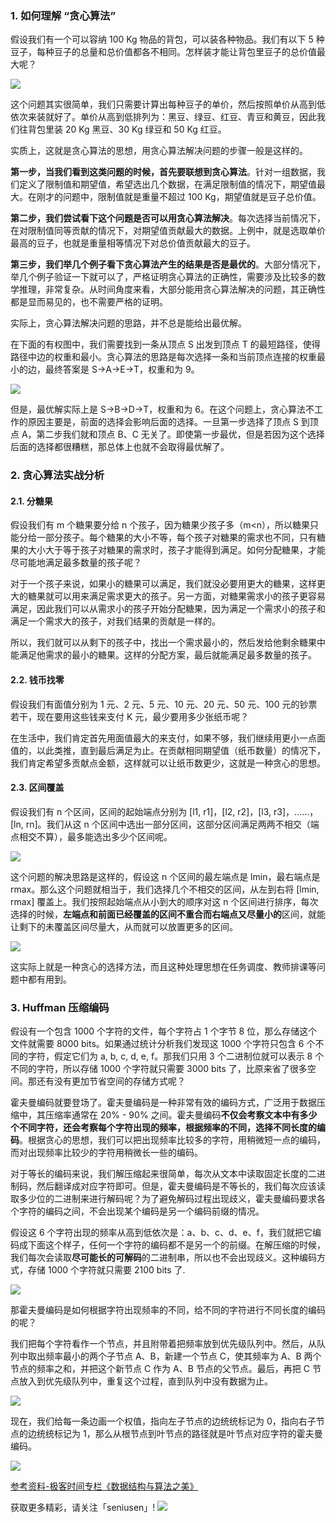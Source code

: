 ### 1. 如何理解 “贪心算法”

假设我们有一个可以容纳 100 Kg 物品的背包，可以装各种物品。我们有以下 5 种豆子，每种豆子的总量和总价值都各不相同。怎样装才能让背包里豆子的总价值最大呢？

![](https://upload-images.jianshu.io/upload_images/11895466-1d158577cfadf95d.jpg?imageMogr2/auto-orient/strip%7CimageView2/2/w/1240)

这个问题其实很简单，我们只需要计算出每种豆子的单价，然后按照单价从高到低依次来装就好了。单价从高到低排列为：黑豆、绿豆、红豆、青豆和黄豆，因此我们往背包里装 20 Kg 黑豆、30 Kg 绿豆和 50 Kg 红豆。

实质上，这就是贪心算法的思想，用贪心算法解决问题的步骤一般是这样的。

**第一步，当我们看到这类问题的时候，首先要联想到贪心算法**。针对一组数据，我们定义了限制值和期望值，希望选出几个数据，在满足限制值的情况下，期望值最大。在刚才的问题中，限制值就是重量不超过 100 Kg，期望值就是豆子总价值。

**第二步，我们尝试看下这个问题是否可以用贪心算法解决**。每次选择当前情况下，在对限制值同等贡献的情况下，对期望值贡献最大的数据。上例中，就是选取单价最高的豆子，也就是重量相等情况下对总价值贡献最大的豆子。

**第三步，我们举几个例子看下贪心算法产生的结果是否是最优的**。大部分情况下，举几个例子验证一下就可以了，严格证明贪心算法的正确性，需要涉及比较多的数学推理，非常复杂。从时间角度来看，大部分能用贪心算法解决的问题，其正确性都是显而易见的，也不需要严格的证明。

实际上，贪心算法解决问题的思路，并不总是能给出最优解。

在下面的有权图中，我们需要找到一条从顶点 S 出发到顶点 T 的最短路径，使得路径中边的权重和最小。贪心算法的思路是每次选择一条和当前顶点连接的权重最小的边，最终答案是 S->A->E->T，权重和为 9。

![](https://upload-images.jianshu.io/upload_images/11895466-455e97fd1585ab5e.jpg?imageMogr2/auto-orient/strip%7CimageView2/2/w/1240)

但是，最优解实际上是 S->B->D->T，权重和为 6。在这个问题上，贪心算法不工作的原因主要是，前面的选择会影响后面的选择。一旦第一步选择了顶点 S 到顶点 A，第二步我们就和顶点 B、C 无关了。即使第一步最优，但是若因为这个选择后面的选择都很糟糕，那总体上也就不会取得最优解了。


### 2.  贪心算法实战分析

#### 2.1.  分糖果

假设我们有 m 个糖果要分给 n 个孩子，因为糖果少孩子多（m<n），所以糖果只能分给一部分孩子。每个糖果的大小不等，每个孩子对糖果的需求也不同，只有糖果的大小大于等于孩子对糖果的需求时，孩子才能得到满足。如何分配糖果，才能尽可能地满足最多数量的孩子呢？

对于一个孩子来说，如果小的糖果可以满足，我们就没必要用更大的糖果，这样更大的糖果就可以用来满足需求更大的孩子。另一方面，对糖果需求小的孩子更容易满足，因此我们可以从需求小的孩子开始分配糖果，因为满足一个需求小的孩子和满足一个需求大的孩子，对我们结果的贡献是一样的。

所以，我们就可以从剩下的孩子中，找出一个需求最小的，然后发给他剩余糖果中能满足他需求的最小的糖果。这样的分配方案，最后就能满足最多数量的孩子。

#### 2.2.  钱币找零

假设我们有面值分别为 1 元、2 元、5 元、10 元、20 元、50 元、100 元的钞票若干，现在要用这些钱来支付 K 元，最少要用多少张纸币呢？

在生活中，我们肯定首先用面值最大的来支付，如果不够，我们继续用更小一点面值的，以此类推，直到最后满足为止。在贡献相同期望值（纸币数量）的情况下，我们肯定希望多贡献点金额，这样就可以让纸币数更少，这就是一种贪心的思想。

#### 2.3.  区间覆盖

假设我们有 n 个区间，区间的起始端点分别为 [l1, r1]，[l2, r2]，[l3, r3]，……，[ln, rn]。我们从这 n 个区间中选出一部分区间，这部分区间满足两两不相交（端点相交不算），最多能选出多少个区间呢。

![](https://upload-images.jianshu.io/upload_images/11895466-53ae809c65ba5e24.jpg?imageMogr2/auto-orient/strip%7CimageView2/2/w/1240)

这个问题的解决思路是这样的，假设这 n 个区间的最左端点是 lmin，最右端点是 rmax。那么这个问题就相当于，我们选择几个不相交的区间，从左到右将 [lmin, rmax] 覆盖上。我们按照起始端点从小到大的顺序对这 n 个区间进行排序，每次选择的时候，**左端点和前面已经覆盖的区间不重合而右端点又尽量小的**区间，就能让剩下的未覆盖区间尽量大，从而就可以放置更多的区间。

![](https://upload-images.jianshu.io/upload_images/11895466-a4bf2094d2b87d89.jpg?imageMogr2/auto-orient/strip%7CimageView2/2/w/1240)

这实际上就是一种贪心的选择方法，而且这种处理思想在任务调度、教师排课等问题中都有用到。

### 3.  Huffman 压缩编码

假设有一个包含 1000 个字符的文件，每个字符占 1 个字节 8 位，那么存储这个文件就需要 8000 bits。如果通过统计分析我们发现这 1000 个字符只包含 6 个不同的字符，假定它们为 a, b, c, d, e, f。那我们只用 3 个二进制位就可以表示 8 个不同的字符，所以存储 1000 个字符就只需要 3000 bits 了，比原来省了很多空间。那还有没有更加节省空间的存储方式呢？

霍夫曼编码就要登场了。霍夫曼编码是一种非常有效的编码方式，广泛用于数据压缩中，其压缩率通常在 20% - 90% 之间。霍夫曼编码**不仅会考察文本中有多少个不同字符，还会考察每个字符出现的频率，根据频率的不同，选择不同长度的编码**。根据贪心的思想，我们可以把出现频率比较多的字符，用稍微短一点的编码，而对出现频率比较少的字符用稍微长一些的编码。

对于等长的编码来说，我们解压缩起来很简单，每次从文本中读取固定长度的二进制码，然后翻译成对应字符即可。但是，霍夫曼编码是不等长的，我们每次应该读取多少位的二进制来进行解码呢？为了避免解码过程出现歧义，霍夫曼编码要求各个字符的编码之间，不会出现某个编码是另一个编码前缀的情况。

假设这 6 个字符出现的频率从高到低依次是：a、b、c、d、e、f，我们就把它编码成下面这个样子，任何一个字符的编码都不是另一个的前缀。在解压缩的时候，我们每次会读取**尽可能长的可解码**的二进制串，所以也不会出现歧义。这种编码方式，存储 1000 个字符就只需要 2100 bits 了.

![](https://upload-images.jianshu.io/upload_images/11895466-4273de8ba8d41a10.jpg?imageMogr2/auto-orient/strip%7CimageView2/2/w/1240)

那霍夫曼编码是如何根据字符出现频率的不同，给不同的字符进行不同长度的编码的呢？

我们把每个字符看作一个节点，并且附带着把频率放到优先级队列中。然后，从队列中取出频率最小的两个子节点 A、B，新建一个节点 C，使其频率为 A、B 两个节点的频率之和，并把这个新节点 C 作为 A、B 节点的父节点。最后，再把 C 节点放入到优先级队列中，重复这个过程，直到队列中没有数据为止。

![](https://upload-images.jianshu.io/upload_images/11895466-fc2e8fdb17aa07a2.jpg?imageMogr2/auto-orient/strip%7CimageView2/2/w/1240)

现在，我们给每一条边画一个权值，指向左子节点的边统统标记为 0，指向右子节点的边统统标记为 1，那么从根节点到叶节点的路径就是叶节点对应字符的霍夫曼编码。

![](https://upload-images.jianshu.io/upload_images/11895466-9841f5d174f6b851.jpg?imageMogr2/auto-orient/strip%7CimageView2/2/w/1240)


[参考资料-极客时间专栏《数据结构与算法之美》](https://time.geekbang.org/column/126)

获取更多精彩，请关注「seniusen」! 
![](https://upload-images.jianshu.io/upload_images/11895466-ee82f7655f20bfeb.jpg?imageMogr2/auto-orient/strip%7CimageView2/2/w/1240)
